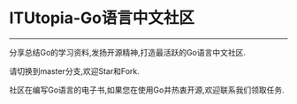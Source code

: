 # ITUtopia-Go语言中文社区
---

分享总结Go的学习资料,发扬开源精神,打造最活跃的Go语言中文社区.

请切换到master分支,欢迎Star和Fork.

社区在编写Go语言的电子书,如果您在使用Go并热衷开源,欢迎联系我们领取任务.




